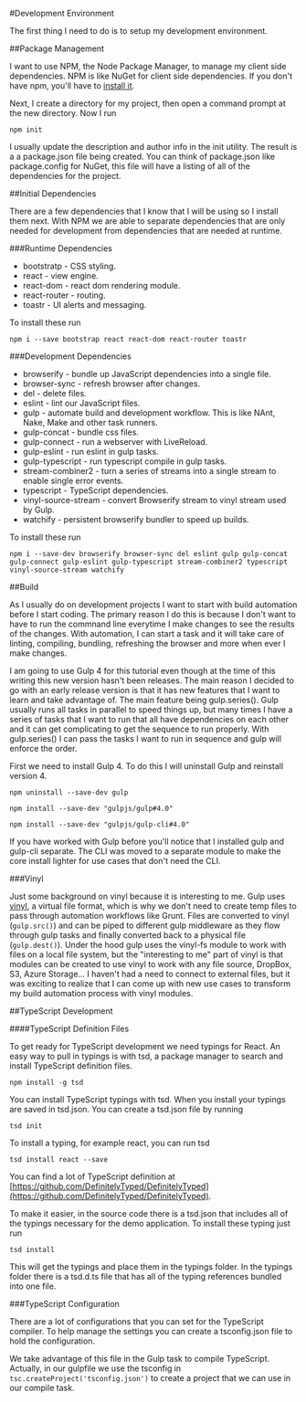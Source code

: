 #Development Environment

The first thing I need to do is to setup my development environment.

##Package Management

I want to use NPM, the Node Package Manager, to manage my client side dependencies. NPM is like NuGet for client side dependencies. If you don't have npm, you'll have to [install it](https://docs.npmjs.com/getting-started/installing-node). 

Next, I create a directory for my project, then open a command prompt at the new directory. Now I run

`npm init`

I usually update the description and author info in the init utility. The result is a a package.json file being created. You can think of package.json like package.config for NuGet, this file will have a listing of all of the dependencies for the project.

##Initial Dependencies

There are a few dependencies that I know that I will be using so I install them next. With NPM we are able to separate dependencies that are only needed for development from dependencies that are needed at runtime.

###Runtime Dependencies

- bootstratp - CSS styling.
- react - view engine.
- react-dom - react dom rendering module.
- react-router - routing.
- toastr - UI alerts and messaging.

To install these run

`npm i --save bootstrap react react-dom react-router toastr`

###Development Dependencies

- browserify - bundle up JavaScript dependencies into a single file.
- browser-sync - refresh browser after changes.
- del - delete files.
- eslint - lint our JavaScript files.
- gulp - automate build and development workflow. This is like NAnt, Nake, Make and other task runners.
- gulp-concat - bundle css files.
- gulp-connect - run a webserver with LiveReload.
- gulp-eslint - run eslint in gulp tasks.
- gulp-typescript - run typescript compile in gulp tasks.
- stream-combiner2 - turn a series of streams into a single stream to enable single error events.
- typescript - TypeScript dependencies.
- vinyl-source-stream - convert Browserify stream to vinyl stream used by Gulp.
- watchify - persistent browserify bundler to speed up builds.

To install these run

`npm i --save-dev browserify browser-sync del eslint gulp gulp-concat gulp-connect gulp-eslint gulp-typescript stream-combiner2 typescript vinyl-source-stream watchify`


##Build

As I usually do on development projects I want to start with build automation before I start coding. The primary reason I do this is because I don't want to have to run the commnand line everytime I make changes to see the results of the changes. With automation, I can start a task and it will take care of linting, compiling, bundling, refreshing the browser and more when ever I make changes.

I am going to use Gulp 4 for this tutorial even though at the time of this writing this new version hasn't been releases. The main reason I decided to go with an early release version is that it has new features that I want to learn and take advantage of. The main feature being gulp.series(). Gulp usually runs all tasks in parallel to speed things up, but many times I have a series of tasks that I want to run that all have dependencies on each other and it can get complicating to get the sequence to run properly. With gulp.series() I can pass the tasks I want to run in sequence and gulp will enforce the order.

First we need to install Gulp 4. To do this I will uninstall Gulp and reinstall version 4.

`npm uninstall --save-dev gulp`

`npm install --save-dev "gulpjs/gulp#4.0"`

`npm install --save-dev "gulpjs/gulp-cli#4.0"`

If you have worked with Gulp before you'll notice that I installed gulp and gulp-cli separate. The CLI was moved to a separate module to make the core install lighter for use cases that don't need the CLI.

###Vinyl

Just some background on vinyl because it is interesting to me. Gulp uses [vinyl](https://github.com/gulpjs/vinyl), a virtual file format, which is why we don't need to create temp files to pass through automation workflows like Grunt. Files are converted to vinyl (`gulp.src()`) and can be piped to different gulp middleware as they flow through gulp tasks and finally converted back to a physical file (`gulp.dest()`). Under the hood gulp uses the vinyl-fs module to work with files on a local file system, but the "interesting to me" part of vinyl is that modules can be created to use vinyl to work with any file source, DropBox, S3, Azure Storage... I haven't had a need to connect to external files, but it was exciting to realize that I can come up with new use cases to transform my build automation process with vinyl modules.

##TypeScript Development

####TypeScript Definition Files

To get ready for TypeScript development we need typings for React. An easy way to pull in typings is with tsd, a package manager to search and install TypeScript definition files. 

`npm install -g tsd`

You can install TypeScript typings with tsd. When you install your typings are saved in tsd.json. You can create a tsd.json file by running

`tsd init`

To install a typing, for example react, you can run tsd

`tsd install react --save`

You can find a lot of TypeScript definition at [https://github.com/DefinitelyTyped/DefinitelyTyped](https://github.com/DefinitelyTyped/DefinitelyTyped).

To make it easier, in the source code there is a tsd.json that includes all of the typings necessary for the demo application. To install these typing just run

`tsd install`

This will get the typings and place them in the typings folder. In the typings folder there is a tsd.d.ts file that has all of the typing references bundled into one file.

###TypeScript Configuration

There are a lot of configurations that you can set for the TypeScript compiler. To help manage the settings you can create a tsconfig.json file to hold the configuration.

We take advantage of this file in the Gulp task to compile TypeScript. Actually, in our gulpfile we use the tsconfig in  `tsc.createProject('tsconfig.json')` to create a project that we can use in our compile task.